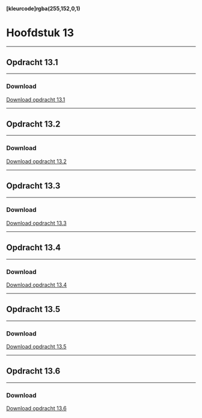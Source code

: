 #### [kleurcode]rgba(255,152,0,1)

# Hoofdstuk 13

---
## Opdracht 13.1
---

### Download
<a href="https://elo.kw1c.nl/CMS/Studie/811%20ICT-Academie/811%20VakkenInhoud/%5BB.14%20HTM%5D%20HTMLCSS/Productie/02.%20Opdrachten/Hoofdstuk%2013/Opdracht%2013.1.pdf" target="_blank">Download opdracht 13.1</a>

---
## Opdracht 13.2
---

### Download
<a href="https://elo.kw1c.nl/CMS/Studie/811%20ICT-Academie/811%20VakkenInhoud/%5BB.14%20HTM%5D%20HTMLCSS/Productie/02.%20Opdrachten/Hoofdstuk%2013/Opdracht%2013.2.pdf" target="_blank">Download opdracht 13.2</a>

---
## Opdracht 13.3
---

### Download
<a href="https://elo.kw1c.nl/CMS/Studie/811%20ICT-Academie/811%20VakkenInhoud/%5BB.14%20HTM%5D%20HTMLCSS/Productie/02.%20Opdrachten/Hoofdstuk%2013/Opdracht%2013.3.pdf" target="_blank">Download opdracht 13.3</a>

---
## Opdracht 13.4
---

### Download
<a href="https://elo.kw1c.nl/CMS/Studie/811%20ICT-Academie/811%20VakkenInhoud/%5BB.14%20HTM%5D%20HTMLCSS/Productie/02.%20Opdrachten/Hoofdstuk%2013/Opdracht%2013.4.pdf" target="_blank">Download opdracht 13.4</a>

---
## Opdracht 13.5
---

### Download
<a href="https://elo.kw1c.nl/CMS/Studie/811%20ICT-Academie/811%20VakkenInhoud/%5BB.14%20HTM%5D%20HTMLCSS/Productie/02.%20Opdrachten/Hoofdstuk%2013/Opdracht%2013.5.pdf" target="_blank">Download opdracht 13.5</a>

---
## Opdracht 13.6
---

### Download
<a href="https://elo.kw1c.nl/CMS/Studie/811%20ICT-Academie/811%20VakkenInhoud/%5BB.14%20HTM%5D%20HTMLCSS/Productie/02.%20Opdrachten/Hoofdstuk%2013/Opdracht%2013.6.pdf" target="_blank">Download opdracht 13.6</a>

